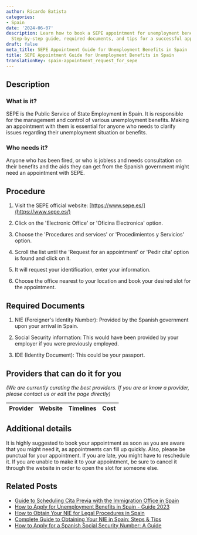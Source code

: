```yaml
---
author: Ricardo Batista
categories:
- Spain
date: '2024-06-07'
description: Learn how to book a SEPE appointment for unemployment benefits in Spain.
  Step-by-step guide, required documents, and tips for a successful appointment.
draft: false
meta_title: SEPE Appointment Guide for Unemployment Benefits in Spain
title: SEPE Appointment Guide for Unemployment Benefits in Spain
translationKey: spain-appointment_request_for_sepe
---
```


## Description
### What is it?
SEPE is the Public Service of State Employment in Spain. It is responsible for the management and control of various unemployment benefits. Making an appointment with them is essential for anyone who needs to clarify issues regarding their unemployment situation or benefits.

### Who needs it?
Anyone who has been fired, or who is jobless and needs consultation on their benefits and the aids they can get from the Spanish government might need an appointment with SEPE.


## Procedure

1. Visit the SEPE official website: [https://www.sepe.es/](https://www.sepe.es/)
   
2. Click on the 'Electronic Office' or 'Oficina Electronica' option.

3. Choose the 'Procedures and services' or 'Procedimientos y Servicios' option.
  
4. Scroll the list until the 'Request for an appointment' or 'Pedir cita' option is found and click on it.
  
5. It will request your identification, enter your information.

6. Choose the office nearest to your location and book your desired slot for the appointment.


## Required Documents

1. NIE (Foreigner's Identity Number): Provided by the Spanish government upon your arrival in Spain.

2. Social Security information: This would have been provided by your employer if you were previously employed.

3. IDE (Identity Document): This could be your passport.

## Providers that can do it for you

_(We are currently curating the best providers. If you are or know a provider, please contact us or edit the page directly)_

| Provider        |     Website     |     Timelines    |       Cost      |
| :-------------: | :-------------: |  :-------------: | :-------------: |

## Additional details

It is highly suggested to book your appointment as soon as you are aware that you might need it, as appointments can fill up quickly. Also, please be punctual for your appointment. If you are late, you might have to reschedule it. If you are unable to make it to your appointment, be sure to cancel it through the website in order to open the slot for someone else.

## Related Posts

- [Guide to Scheduling Cita Previa with the Immigration Office in Spain](https://tramitit.com/guides/spain/appointment_request_for_immigration_office/)
- [How to Apply for Unemployment Benefits in Spain - Guide 2023](https://tramitit.com/guides/spain/unemployment_benefit_application/)
- [How to Obtain Your NIE for Legal Procedures in Spain](https://tramitit.com/guides/spain/assignment_of_nie_at_the_request_of_the_interested_party/)
- [Complete Guide to Obtaining Your NIE in Spain: Steps & Tips](https://tramitit.com/guides/spain/nie_application/)
- [How to Apply for a Spanish Social Security Number: A Guide](https://tramitit.com/guides/spain/social_security_number/)